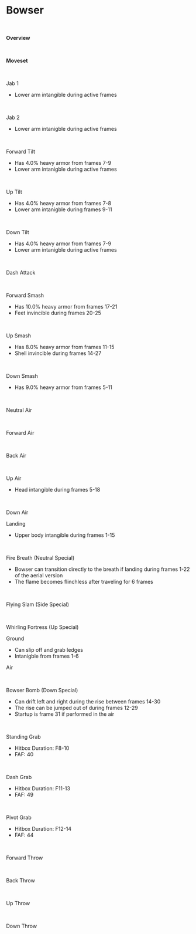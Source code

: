 # Bowser
<br>

<!DOCTYPE html>
<meta name="viewport" content="width=device-width; initial-scale=1.0;">
<link rel="stylesheet" type="text/css" href="../../style.css">

<p class="center"><b>Overview</b></p>
<p class="info"></p>
<br>

<p class="center"><b>Moveset</b></p>
<br>
<p>Jab 1</p>
<ul>
  <li>Lower arm intangible during active frames</li>
</ul>
<div class="charTable"></div>
<br>
<p>Jab 2</p>
<ul>
  <li>Lower arm intanigble during active frames</li>
</ul>
<div class="charTable"></div>
<br>
<p>Forward Tilt</p>
<ul>
  <li>Has 4.0% heavy armor from frames 7-9</li>
  <li>Lower arm intanigble during active frames</li>
</ul>
<div class="charTable"></div>
<br>
<p>Up Tilt</p>
<ul>
  <li>Has 4.0% heavy armor from frames 7-8</li>
  <li>Lower arm intanigble during frames 9-11</li>
</ul>
<div class="charTable"></div>
<br>
<p>Down Tilt</p>
<ul>
  <li>Has 4.0% heavy armor from frames 7-9</li>
  <li>Lower arm intanigble during active frames</li>
</ul>
<div class="charTable"></div>
<br>
<p>Dash Attack</p><div class="charTable"></div>
<br>
<p>Forward Smash</p>
<ul>
  <li>Has 10.0% heavy armor from frames 17-21</li>
  <li>Feet invincible during frames 20-25</li>
</ul>
<div class="charTable"></div>
<br>
<p>Up Smash</p>
<ul>
  <li>Has 8.0% heavy armor from frames 11-15</li>
  <li>Shell invincible during frames 14-27</li>
</ul>
<div class="charTable"></div>
<br>
<p>Down Smash</p>
<ul>
  <li>Has 9.0% heavy armor from frames 5-11</li>
</ul>
<div class="charTable"></div>
<br>
<p>Neutral Air</p><div class="charTable"></div>
<br>
<p>Forward Air</p><div class="charTable"></div>
<br>
<p>Back Air</p><div class="charTable"></div>
<br>
<p>Up Air</p>
<ul>
  <li>Head intangible during frames 5-18</li>
</ul>
<div class="charTable"></div>
<br>
<p>Down Air</p>
<div class="charTable"></div>
<p class="info-movepart">Landing</p>
<ul>
  <li>Upper body intangible during frames 1-15</li>
</ul>
<div class="charTable"></div>
<br>
<p>Fire Breath (Neutral Special)</p>
<ul>
  <li>Bowser can transition directly to the breath if landing during frames 1-22 of the aerial version</li>
  <li>The flame becomes flinchless after traveling for 6 frames</li>
</ul>
<div class="charTable"></div>
<br>
<p>Flying Slam (Side Special)</p><div class="charTable"></div>
<br>
<p>Whirling Fortress (Up Special)</p>
<p class="info-header">Ground</p>
<ul>
  <li>Can slip off and grab ledges</li>
  <li>Intanigble from frames 1-6</li>
</ul>
<div class="charTable"></div>
<p class="info-header">Air</p>
<div class="charTable"></div>
<br>
<p>Bowser Bomb (Down Special)</p>
<ul>
  <li>Can drift left and right during the rise between frames 14-30</li>
  <li>The rise can be jumped out of during frames 12-29</li>
  <li>Startup is frame 31 if performed in the air</li>
</ul>
<div class="charTable"></div>
<br>
<p>Standing Grab</p>
<ul>
  <li>Hitbox Duration: F8-10</li>
  <li>FAF: 40</li>
</ul>
<br>
<p>Dash Grab</p>
<ul>
  <li>Hitbox Duration: F11-13</li>
  <li>FAF: 49</li>
</ul>
<br>
<p>Pivot Grab</p>
<ul>
  <li>Hitbox Duration: F12-14</li>
  <li>FAF: 44</li>
</ul>
<br>
<p>Forward Throw</p><div class="charTable"></div>
<br>
<p>Back Throw</p><div class="charTable"></div>
<br>
<p>Up Throw</p><div class="charTable"></div>
<br>
<p>Down Throw</p><div class="charTable"></div>

<script src="https://ajax.googleapis.com/ajax/libs/jquery/3.6.3/jquery.min.js"></script>
<script src="../../js/arrow.js"></script>
<script type="text/javascript" src="../../js/dataparser.js"></script>
<script type="text/javascript">
  importFile("./data/data_koopa.json");
</script>